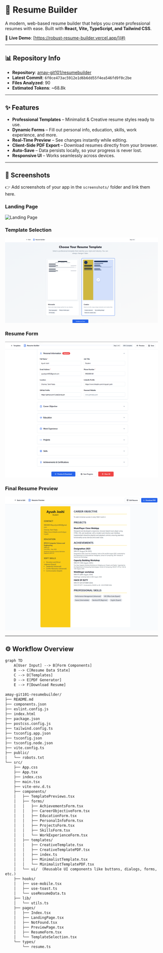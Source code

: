 # 📄 Resume Builder

A modern, web-based resume builder that helps you create professional resumes with ease. Built with **React, Vite, TypeScript, and Tailwind CSS**.

🔗 **Live Demo**: [https://robust-resume-builder.vercel.app/](#)

---

## 📊 Repository Info

- **Repository**: [amay-git101/resumebuilder](https://github.com/amay-git101/resumebuilder)  
- **Latest Commit**: `6f0ce473ac5912e1d6b6dd55f4ea546fd9f0c2be`  
- **Files Analyzed**: 90  
- **Estimated Tokens**: ~68.8k  

---

## ✨ Features

- **Professional Templates** – Minimalist & Creative resume styles ready to use.  
- **Dynamic Forms** – Fill out personal info, education, skills, work experience, and more.  
- **Real-Time Preview** – See changes instantly while editing.  
- **Client-Side PDF Export** – Download resumes directly from your browser.  
- **Auto-Save** – Data persists locally, so your progress is never lost.  
- **Responsive UI** – Works seamlessly across devices.  

---

## 📸 Screenshots

👉 Add screenshots of your app in the `screenshots/` folder and link them here.  

### Landing Page  
![Landing Page](screenshots/landing.png)

### Template Selection  
![Template Selection](screenshots/templates.png)

### Resume Form  
![Resume Form](screenshots/form.png)

### Final Resume Preview  
![Final Resume Preview](screenshots/preview.png)

---

## ⚙️ Workflow Overview
```
graph TD
    A[User Input] --> B[Form Components]
    B --> C[Resume Data State]
    C --> D[Templates]
    D --> E[PDF Generator]
    E --> F[Download Resume]

amay-git101-resumebuilder/
├── README.md
├── components.json
├── eslint.config.js
├── index.html
├── package.json
├── postcss.config.js
├── tailwind.config.ts
├── tsconfig.app.json
├── tsconfig.json
├── tsconfig.node.json
├── vite.config.ts
├── public/
│   └── robots.txt
└── src/
    ├── App.css
    ├── App.tsx
    ├── index.css
    ├── main.tsx
    ├── vite-env.d.ts
    ├── components/
    │   ├── TemplatePreviews.tsx
    │   ├── forms/
    │   │   ├── AchievementsForm.tsx
    │   │   ├── CareerObjectiveForm.tsx
    │   │   ├── EducationForm.tsx
    │   │   ├── PersonalInfoForm.tsx
    │   │   ├── ProjectsForm.tsx
    │   │   ├── SkillsForm.tsx
    │   │   └── WorkExperienceForm.tsx
    │   ├── templates/
    │   │   ├── CreativeTemplate.tsx
    │   │   ├── CreativeTemplatePDF.tsx
    │   │   ├── index.ts
    │   │   ├── MinimalistTemplate.tsx
    │   │   └── MinimalistTemplatePDF.tsx
    │   └── ui/  (Reusable UI components like buttons, dialogs, forms, etc.)
    ├── hooks/
    │   ├── use-mobile.tsx
    │   ├── use-toast.ts
    │   └── useResumeData.ts
    ├── lib/
    │   └── utils.ts
    ├── pages/
    │   ├── Index.tsx
    │   ├── LandingPage.tsx
    │   ├── NotFound.tsx
    │   ├── PreviewPage.tsx
    │   ├── ResumeForm.tsx
    │   └── TemplateSelection.tsx
    └── types/
        └── resume.ts
```
